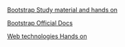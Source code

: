 [Bootstrap Study material and hands on](https://studyopedia.com/tutorials/bootstrap/?utm_source=YouTubePinComments)

[Bootstrap Official Docs](https://getbootstrap.com/docs/5.3/getting-started/introduction/)

[Web technologies Hands on](https://www.w3schools.com/)
